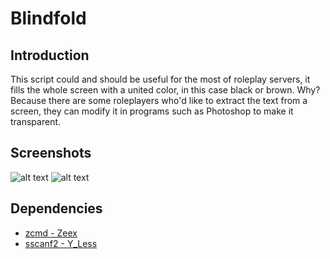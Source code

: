 # Blindfold 

## Introduction
This script could and should be useful for the most of roleplay servers, it fills the whole screen with a united color, in this case black or brown. Why? Because there are some roleplayers who'd like to extract the text from a screen, they can modify it in programs such as Photoshop to make it transparent.

## Screenshots

![alt text](https://i.imgur.com/2zJSTnu.png) 
![alt text](https://i.imgur.com/R4U1vCu.png)

## Dependencies

- [zcmd - Zeex](https://github.com/lexjusto/SA-MP-0.3.7-Simple-Gamemode/blob/master/pawno/include/zcmd.inc)
- [sscanf2 - Y_Less](https://github.com/maddinat0r/sscanf/releases/tag/v2.8.3)
